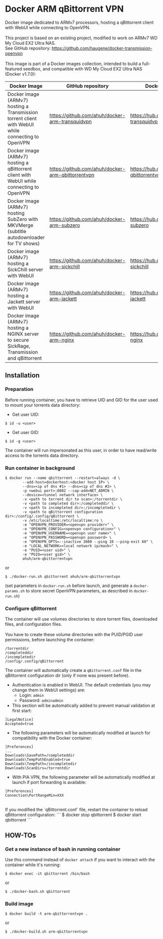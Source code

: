 # Docker ARM qBittorrent VPN
Docker image dedicated to ARMv7 processors, hosting a qBittorrent client with WebUI while connecting to OpenVPN.<br />
<br />
This project is based on an existing project, modified to work on ARMv7 WD My Cloud EX2 Ultra NAS.<br />
See GitHub repository: https://github.com/haugene/docker-transmission-openvpn<br />
<br />
This image is part of a Docker images collection, intended to build a full-featured seedbox, and compatible with WD My Cloud EX2 Ultra NAS (Docker v1.7.0):

Docker Image | GitHub repository | Docker Hub repository
------------ | ----------------- | -----------------
Docker image (ARMv7) hosting a Transmission torrent client with WebUI while connecting to OpenVPN | https://github.com/ahuh/docker-arm-transquidvpn | https://hub.docker.com/r/ahuh/arm-transquidvpn
Docker image (ARMv7) hosting a qBittorrent client with WebUI while connecting to OpenVPN | https://github.com/ahuh/docker-arm-qbittorrentvpn | https://hub.docker.com/r/ahuh/arm-qbittorrentvpn
Docker image (ARMv7) hosting SubZero with MKVMerge (subtitle autodownloader for TV shows) | https://github.com/ahuh/docker-arm-subzero | https://hub.docker.com/r/ahuh/arm-subzero
Docker image (ARMv7) hosting a SickChill server with WebUI | https://github.com/ahuh/docker-arm-sickchill | https://hub.docker.com/r/ahuh/arm-sickchill
Docker image (ARMv7) hosting a Jackett server with WebUI | https://github.com/ahuh/docker-arm-jackett | https://hub.docker.com/r/ahuh/arm-jackett
Docker image (ARMv7) hosting a NGINX server to secure SickRage, Transmission and qBittorrent | https://github.com/ahuh/docker-arm-nginx | https://hub.docker.com/r/ahuh/arm-nginx

## Installation

### Preparation
Before running container, you have to retrieve UID and GID for the user used to mount your torrents data directory:
* Get user UID:
```
$ id -u <user>
```
* Get user GID:
```
$ id -g <user>
```
The container will run impersonated as this user, in order to have read/write access to the torrents data directory.

### Run container in background
```
$ docker run --name qbittorrent --restart=always -d \
		--add-host=dockerhost:<docker host IP> \
		--dns=<ip of dns #1> --dns=<ip of dns #2> \
		-p <webui port>:8082 --cap-add=NET_ADMIN \
		--device=<tunnel network interface> \			  
		-v <path to torrent dir to scan>:/torrentdir \
		-v <path to completed dir>:/completeddir \
		-v <path to incompleted dir>:/incompletedir \
		-v <path to qBittorrent configuration dir>:/config/.config/qBittorrent \
		-v /etc/localtime:/etc/localtime:ro \
		-e "OPENVPN_PROVIDER=<openvpn provider>" \
		-e "OPENVPN_CONFIG=<openvpn configuration>" \
		-e "OPENVPN_USERNAME=<openvpn user name>" \
		-e "OPENVPN_PASSWORD=<openvpn password> \
		-e "OPENVPN_OPTS=--inactive 3600 --ping 10 --ping-exit 60" \
		-e "LOCAL_NETWORK=<local network ip/mask>" \
		-e "PUID=<user uid>" \
		-e "PGID=<user gid>" \
		ahuh/arm-qbittorrentvpn
```
or
```
$ ./docker-run.sh qbittorrent ahuh/arm-qbittorrentvpn
```
(set parameters in `docker-run.sh` before launch, and generate a `docker-params.sh` to store secret OpenVPN parameters, as described in `docker-run.sh`)

### Configure qBittorrent
The container will use volumes directories to store torrent files, downloaded files, and configuration files.<br />
<br />
You have to create these volume directories with the PUID/PGID user permissions, before launching the container:
```
/torrentdir
/completeddir
/incompletedir
/config/.config/qBittorrent
```

The container will automatically create a `qBittorrent.conf` file in the qBittorrent configuration dir (only if none was present before).<br />
* Authentication is enabled in WebUI. The default credentials (you may change them in WebUI settings) are: 
	* Login: `admin`
	* Password: `adminadmin`
* This section will be automatically added to prevent manual validation at first start:
```
[LegalNotice]
Accepted=true
```
* The following parameters will be automatically modified at launch for compatibility with the Docker container:
```
[Preferences]
...
Downloads\SavePath=/completeddir
Downloads\TempPathEnabled=true
Downloads\TempPath=/incompletedir
Downloads\ScanDirs=/torrentdir
```
* With PIA VPN, the following parameter will be automatically modified at launch if port forwarding is available:
```
[Preferences]
Connection\PortRangeMin=XXX
```
<br />
If you modified the `qBittorrent.conf` file, restart the container to reload qBittorrent configuration:
```
$ docker stop qbittorrent
$ docker start qbittorrent
```

## HOW-TOs

### Get a new instance of bash in running container
Use this command instead of `docker attach` if you want to interact with the container while it's running:
```
$ docker exec -it qbittorrent /bin/bash
```
or
```
$ ./docker-bash.sh qbittorrent
```

### Build image
```
$ docker build -t arm-qbittorrentvpn .
```
or
```
$ ./docker-build.sh arm-qbittorrentvpn
```
